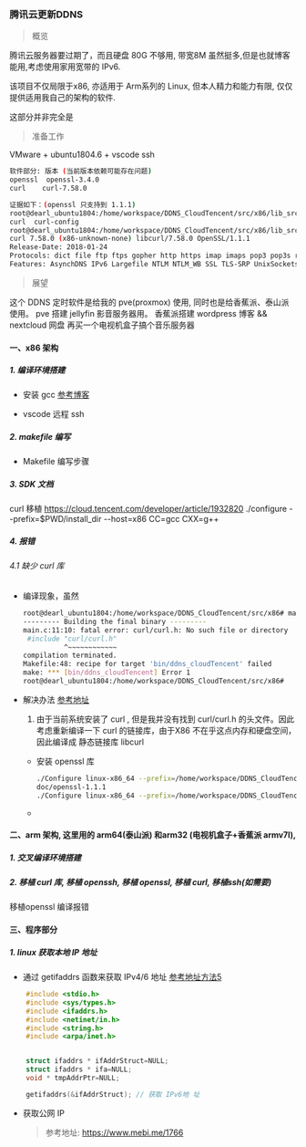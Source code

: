 ### 腾讯云更新DDNS

> 概览

 腾讯云服务器要过期了，而且硬盘 80G 不够用, 带宽8M 虽然挺多,但是也就博客能用,考虑使用家用宽带的 IPv6.

 该项目不仅局限于x86, 亦适用于 Arm系列的 Linux, 但本人精力和能力有限, 仅仅提供适用我自己的架构的软件.

这部分并非完全是

> 准备工作


VMware + ubuntu1804.6 + vscode ssh
```bash
软件部分: 版本 (当前版本依赖可能存在问题)
openssl  openssl-3.4.0
curl	curl-7.58.0

证据如下：(openssl 只支持到 1.1.1)
root@dearl_ubuntu1804:/home/workspace/DDNS_CloudTencent/src/x86/lib_src/curl-7.58.0/install_dir/bin# ls
curl  curl-config
root@dearl_ubuntu1804:/home/workspace/DDNS_CloudTencent/src/x86/lib_src/curl-7.58.0/install_dir/bin# ./curl --version
curl 7.58.0 (x86-unknown-none) libcurl/7.58.0 OpenSSL/1.1.1
Release-Date: 2018-01-24
Protocols: dict file ftp ftps gopher http https imap imaps pop3 pop3s rtsp smb smbs smtp smtps telnet tftp
Features: AsynchDNS IPv6 Largefile NTLM NTLM_WB SSL TLS-SRP UnixSockets HTTPS-proxy

```


> 展望

这个 DDNS 定时软件是给我的 pve(proxmox) 使用,
同时也是给香蕉派、泰山派使用。
pve 搭建 jellyfin 影音服务器用。
香蕉派搭建 wordpress 博客 && nextcloud 网盘
再买一个电视机盒子搞个音乐服务器




#### 一、x86 架构

##### 1. 编译环境搭建

- 安装 gcc  [参考博客](https://blog.csdn.net/qq_39366020/article/details/106434094)





- vscode 远程 ssh



##### 2. makefile 编写

- Makefile 编写步骤


##### 3. SDK 文档

curl 移植 https://cloud.tencent.com/developer/article/1932820
./configure --prefix=$PWD/install_dir --host=x86 CC=gcc CXX=g++

##### 4. 报错



###### 4.1 缺少 curl 库

- 编译现象，虽然

  ```bash
  root@dearl_ubuntu1804:/home/workspace/DDNS_CloudTencent/src/x86# make
  --------- Building the final binary ---------
  main.c:11:10: fatal error: curl/curl.h: No such file or directory
   #include "curl/curl.h"
            ^~~~~~~~~~~~~
  compilation terminated.
  Makefile:48: recipe for target 'bin/ddns_cloudTencent' failed
  make: *** [bin/ddns_cloudTencent] Error 1
  root@dearl_ubuntu1804:/home/workspace/DDNS_CloudTencent/src/x86#
  ```

- 解决办法 [参考地址](https://blog.icrystal.top/archives/10.html)

  1. 由于当前系统安装了 curl , 但是我并没有找到 curl/curl.h 的头文件。因此考虑重新编译一下 curl 的链接库，由于X86 不在乎这点内存和硬盘空间，因此编译成 静态链接库 libcurl

  - 安装 openssl 库

    ```bash
    ./Configure linux-x86_64 --prefix=/home/workspace/DDNS_CloudTencent/src/x86/lib_src/openssl-3.4.0/install_dir
    doc/openssl-1.1.1
    ./Configure linux-x86_64 --prefix=/home/workspace/DDNS_CloudTencent/src/x86/lib_src/openssl-1.1.1/install_dir
    ```

  -








#### 二、arm 架构, 这里用的 arm64(泰山派) 和arm32 (电视机盒子+香蕉派 armv7l),

##### 1. 交叉编译环境搭建


##### 2. 移植 curl 库, 移植 openssh, 移植 openssl, 移植 curl, 移植ssh(如需要)
移植openssl 编译报错



#### 三、程序部分

##### 1. linux 获取本地 IP 地址
- 通过 getifaddrs 函数来获取 IPv4/6 地址 [参考地址方法5](https://blog.csdn.net/zhongmushu/article/details/89944990)
```cpp
    #include <stdio.h>
    #include <sys/types.h>
    #include <ifaddrs.h>
    #include <netinet/in.h>
    #include <string.h>
    #include <arpa/inet.h>


    struct ifaddrs * ifAddrStruct=NULL;
    struct ifaddrs * ifa=NULL;
    void * tmpAddrPtr=NULL;

    getifaddrs(&ifAddrStruct); // 获取 IPv6地 址


````


- 获取公网 IP

  > 参考地址: https://www.mebi.me/1766



